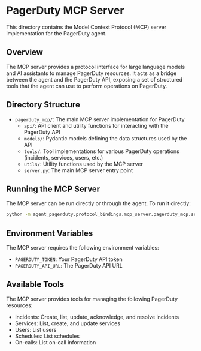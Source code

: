 # PagerDuty MCP Server

This directory contains the Model Context Protocol (MCP) server implementation for the PagerDuty agent.

## Overview

The MCP server provides a protocol interface for large language models and AI assistants to manage PagerDuty resources. It acts as a bridge between the agent and the PagerDuty API, exposing a set of structured tools that the agent can use to perform operations on PagerDuty.

## Directory Structure

- `pagerduty_mcp/`: The main MCP server implementation for PagerDuty
  - `api/`: API client and utility functions for interacting with the PagerDuty API
  - `models/`: Pydantic models defining the data structures used by the API
  - `tools/`: Tool implementations for various PagerDuty operations (incidents, services, users, etc.)
  - `utils/`: Utility functions used by the MCP server
  - `server.py`: The main MCP server entry point

## Running the MCP Server

The MCP server can be run directly or through the agent. To run it directly:

```bash
python -m agent_pagerduty.protocol_bindings.mcp_server.pagerduty_mcp.server
```

## Environment Variables

The MCP server requires the following environment variables:

- `PAGERDUTY_TOKEN`: Your PagerDuty API token
- `PAGERDUTY_API_URL`: The PagerDuty API URL

## Available Tools

The MCP server provides tools for managing the following PagerDuty resources:

- Incidents: Create, list, update, acknowledge, and resolve incidents
- Services: List, create, and update services
- Users: List users
- Schedules: List schedules
- On-calls: List on-call information 